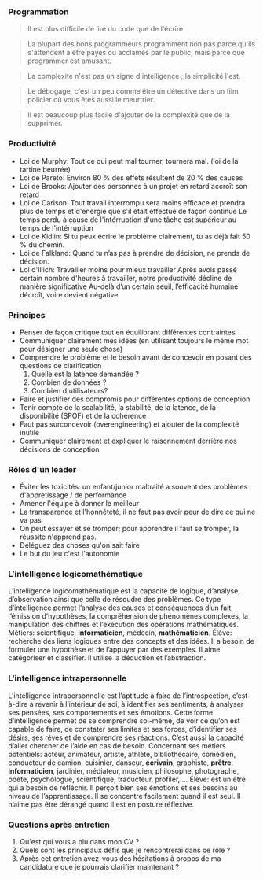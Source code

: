 ### Programmation
> Il est plus difficile de lire du code que de l'écrire.

> La plupart des bons programmeurs programment non pas parce qu'ils s'attendent à être payés ou acclamés par le public, mais parce que programmer est amusant.

> La complexité n'est pas un signe d'intelligence ; la simplicité l'est.

> Le débogage, c'est un peu comme être un détective dans un film policier où vous êtes aussi le meurtrier.

> Il est beaucoup plus facile d'ajouter de la complexité que de la supprimer.

### Productivité
- Loi de Murphy: Tout ce qui peut mal tourner, tournera mal. (loi de la tartine beurrée)
- Loi de Pareto: Environ 80 % des effets résultent de 20 % des causes
- Loi de Brooks: Ajouter des personnes à un projet en retard accroît son retard
- Loi de Carlson: Tout travail interrompu sera moins efficace et prendra plus de temps et d'énergie que s'il était effectué de façon continue
Le temps perdu à cause de l'intérruption d'une tâche est supérieur au temps de l'intérruption
- Loi de Kidlin: Si tu peux écrire le problème clairement, tu as déjà fait 50 % du chemin.
- Loi de Falkland: Quand tu n’as pas à prendre de décision, ne prends de décision.
- Loi d'Illich: Travailler moins pour mieux travailler
Après avois passé certain nombre d'heures à travailler, notre productivité décline de manière significative
Au-delà d’un certain seuil, l’efficacité humaine décroît, voire devient négative

### Principes
- Penser de façon critique tout en équilibrant différentes contraintes
- Communiquer clairement mes idées (en utilisant toujours le même mot pour désigner une seule chose)
- Comprendre le problème et le besoin avant de concevoir en posant des questions de clarification
    1. Quelle est la latence demandée ?
    2. Combien de données ?
    3. Combien d'utilisateurs?
- Faire et justifier des compromis pour différentes options de conception
- Tenir compte de la scalabilité, la stabilité, de la latence, de la disponibilité (SPOF) et de la cohérence
- Faut pas surconcevoir (overengineering) et ajouter de la complexité inutile
- Communiquer clairement et expliquer le raisonnement derrière nos décisions de conception

### Rôles d'un leader
- Éviter les toxicités: un enfant/junior maltraité a souvent des problèmes d'appretissage / de performance
- Amener l'équipe à donner le meilleur
- La transparence et l'honnêteté, il ne faut pas avoir peur de dire ce qui ne va pas
- On peut essayer et se tromper; pour apprendre il faut se tromper, la réussite n'apprend pas.
- Déléguez des choses qu'on sait faire
- Le but du jeu c'est l'autonomie

### L’intelligence logicomathématique
L’intelligence logicomathématique est la capacité de logique, d’analyse, d’observation ainsi que celle de résoudre des problèmes. 
Ce type d’intelligence permet l’analyse des causes et conséquences d’un fait, l’émission d’hypothèses, la compréhension de phénomènes complexes, la manipulation des chiffres et l’exécution des opérations mathématiques. 
Métiers: scientifique, **informaticien**, médecin, **mathématicien**.
Élève: recherche des liens logiques entre des concepts et des idées. Il a besoin de formuler une hypothèse et de l’appuyer par des exemples. Il aime catégoriser et classifier. Il utilise la déduction et l’abstraction.

### L’intelligence intrapersonnelle
L’intelligence intrapersonnelle est l’aptitude à faire de l’introspection, c’est-à-dire à revenir à l’intérieur de soi, à identifier ses sentiments, à analyser ses pensées, ses comportements et ses émotions. 
Cette forme d’intelligence permet de se comprendre soi-même, de voir ce qu’on est capable de faire, de constater ses limites et ses forces, d’identifier ses désirs, ses rêves et de comprendre ses réactions. 
C’est aussi la capacité d’aller chercher de l’aide en cas de besoin.
Concernant ses métiers potentiels: acteur, animateur, artiste, athlète, bibliothécaire, comédien, conducteur de camion, cuisinier, danseur, **écrivain**, graphiste, **prêtre**, **informaticien**, jardinier, médiateur, musicien, philosophe, photographe, poète, psychologue, scientifique, traducteur, profiler, …
Élève: est un être qui a besoin de réfléchir. Il perçoit bien ses émotions et ses besoins au niveau de l’apprentissage. Il se concentre facilement quand il est seul. Il n’aime pas être dérangé quand il est en posture réflexive.

### Questions après entretien
1. Qu'est qui vous a plu dans mon CV ?
2. Quels sont les principaux défis que je rencontrerai dans ce rôle ?
3. Après cet entretien avez-vous des hésitations à propos de ma candidature que je pourrais clarifier maintenant ?
